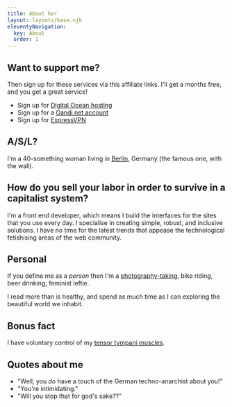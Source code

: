 ```yaml
---
title: About her
layout: layouts/base.njk
eleventyNavigation:
  key: About
  order: 1
---
```


## Want to support me?

Then sign up for these services via this affiliate links. I'll get a months free, and you get a great service! 

- Sign up for [Digital Ocean hosting](https://m.do.co/c/1afc77fb4c96)
- Sign up for a [Gandi.net account](https://gandi.link/f/0f56fbaa)
- Sign up for [ExpressVPN](https://www.expressrefer.com/refer-friend?referrer_id=19530724&utm_campaign=referrals&utm_medium=copy_link&utm_source=referral_dashboard)


## A/S/L?

I'm a 40-something woman living in [Berlin](/posts/berlin), Germany (the famous one, with the wall).

## How do you sell your labor in order to survive in a capitalist system?

I'm a front end developer, which means I build the interfaces for the sites that you use every day. I specialise in creating simple, robust, and inclusive solutions. I have no time for the latest trends that appease the technological fetishising areas of the web community.

## Personal

If you define me as a _person_ then I'm a [photography-taking](https://flickr.com/photos/sonniesedge), bike riding, beer drinking, feminist leftie. 

I read more than is healthy, and spend as much time as I can exploring the beautiful world we inhabit.

## Bonus fact

I have voluntary control of my [tensor tympani muscles](http://en.m.wikipedia.org/wiki/Tensor_tympani_muscle).

## Quotes about me

- "Well, you _do_ have a touch of the German techno-anarchist about you!"
- "You're intimidating."
- "Will you stop that for god's sake??"
